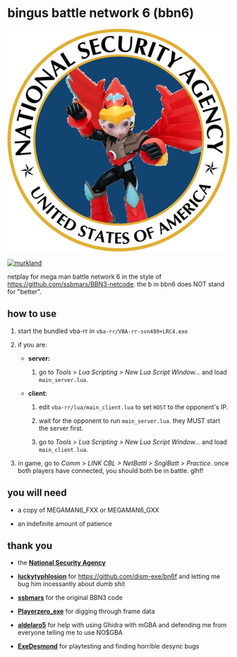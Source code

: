 # bingus battle network 6 (bbn6)

![bingus battle network 6](logo.png)

[![murkland](https://discordapp.com/api/guilds/936475149069336596/widget.png?style=shield)](https://discord.gg/zbQngJHwSg)

netplay for mega man battle network 6 in the style of https://github.com/ssbmars/BBN3-netcode. the b in bbn6 does NOT stand for "better".

## how to use

1.  start the bundled vba-rr in `vba-rr/VBA-rr-svn480+LRC4.exe`

1.  if you are:

    -   **server:**

        1. go to _Tools > Lua Scripting > New Lua Script Window..._ and load `main_server.lua`.

    -   **client:**

        1. edit `vba-rr/lua/main_client.lua` to set `HOST` to the opponent's IP.

        2. wait for the opponent to run `main_server.lua`. they MUST start the server first.

        3. go to _Tools > Lua Scripting > New Lua Script Window..._ and load `main_client.lua`.

1.  in game, go to _Comm > LINK CBL > NetBattl > SnglBatt > Practice_. once both players have connected, you should both be in battle. glhf!

## you will need

-   a copy of MEGAMAN6_FXX or MEGAMAN6_GXX

-   an indefinite amount of patience

## thank you

-   the **[National Security Agency](https://nsa.gov)**

-   **[luckytyphlosion](https://github.com/luckytyphlosion)** for https://github.com/dism-exe/bn6f and letting me bug him incessantly about dumb shit

-   **[ssbmars](https://github.com/ssbmars)** for the original BBN3 code

-   **[Playerzero_exe](https://twitter.com/Playerzero_exe)** for digging through frame data

-   **[aldelaro5](https://github.com/aldelaro5)** for help with using Ghidra with mGBA and defending me from everyone telling me to use NO$GBA

-   **[ExeDesmond](https://twitter.com/exedesmond)** for playtesting and finding horrible desync bugs
